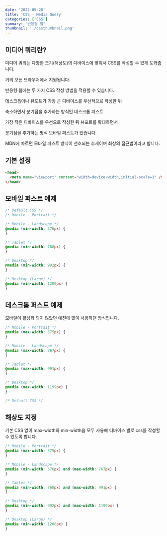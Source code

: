 ```yaml
---
date: '2022-05-28'
title: 'CSS - Media Query'
categories: ['CSS']
summary: '반응형 웹'
thumbnail: './cssthumbnail.png'
---
```


## 미디어 쿼리란?

미디어 쿼리는 다양한 크기(해상도)의 디바이스에 맞춰서 CSS를 작성할 수 있게 도와줍니다.

거의 모든 브라우저에서 지원됩니다.

반응형 웹에는 두 가지 CSS 작성 방법을 적용할 수 있습니다.

데스크톱이나 뷰포트가 가장 큰 디바이스를 우선적으로 작성한 뒤

축소하면서 분기점을 추가하는 방식인 데스크톱 퍼스트

가장 작은 디바이스를 우선으로 작성한 뒤 뷰포트를 확대하면서

분기점을 추가하는 방식 모바일 퍼스트가 있습니다.

MDN에 따르면 모바일 퍼스트 방식이 선호되는 추세이며 최상의 접근법이라고 합니다.

## 기본 설정

```html
<head>
  <meta name="viewport" content="width=device-width,initial-scale=1" />
</head>
```

## 모바일 퍼스트 예제

```css
/* Default CSS */
/* Mobile - Portrait */

/* Mobile - Landscape */
@media (min-width: 576px) {
}

/* Tablet */
@media (min-width: 768px) {
}

/* Desktop */
@media (min-width: 992px) {
}

/* Desktop (Large) */
@media (min-width: 1200px) {
}
```

## 데스크톱 퍼스트 예제

모바일이 활성화 되지 않았던 예전에 많이 사용하던 방식입니다.

```css
/* Mobile - Portrait */
@media (max-width: 575px) {
}

/* Mobile - Landscape */
@media (max-width: 767px) {
}

/* Tablet */
@media (max-width: 991px) {
}

/* Desktop */
@media (max-width: 1199px) {
}

/* Default CSS */
```

## 해상도 지정

기본 CSS 없이 max-width와 min-width을 모두 사용해 디바이스 별로 css를 작성할 수 있도록 합니다.

```css
/* Mobile - Portrait */
@media (max-width: 575px) {
}

/* Mobile - Landscape */
@media (min-width: 576px) and (max-width: 767px) {
}

/* Tablet */
@media (min-width: 768px) and (max-width: 991px) {
}

/* Desktop */
@media (min-width: 992px) and (max-width: 1199px) {
}

/* Desktop (Large) */
@media (min-width: 1200px) {
}
```
